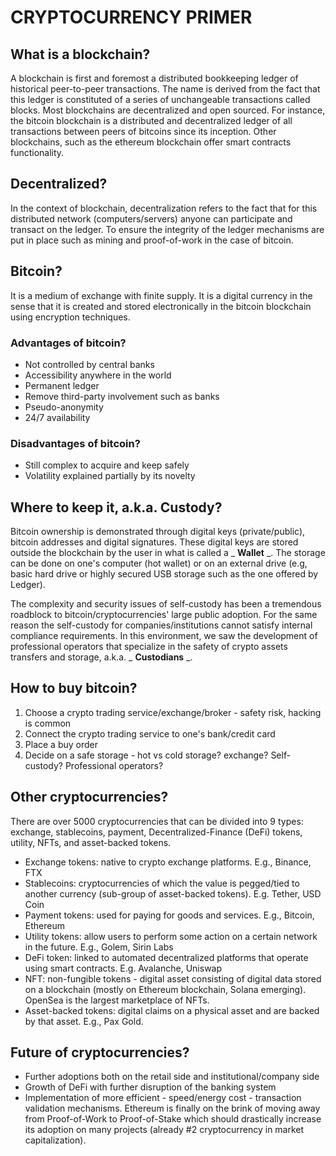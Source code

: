# CRYPTOCURRENCY PRIMER

## **What is a blockchain?**

A blockchain is first and foremost a distributed bookkeeping ledger of historical peer-to-peer transactions. The name is derived from the fact that this ledger is constituted of a series of unchangeable transactions called blocks. Most blockchains are decentralized and open sourced. For instance, the bitcoin blockchain is a distributed and decentralized ledger of all transactions between peers of bitcoins since its inception. Other blockchains, such as the ethereum blockchain offer smart contracts functionality.

## **Decentralized?**

In the context of blockchain, decentralization refers to the fact that for this distributed network (computers/servers) anyone can participate and transact on the ledger. To ensure the integrity of the ledger mechanisms are put in place such as mining and proof-of-work in the case of bitcoin.

## **Bitcoin?**

It is a medium of exchange with finite supply. It is a digital currency in the sense that it is created and stored electronically in the bitcoin blockchain using encryption techniques.

### Advantages of bitcoin?

- Not controlled by central banks
- Accessibility anywhere in the world
- Permanent ledger
- Remove third-party involvement such as banks
- Pseudo-anonymity
- 24/7 availability

### Disadvantages of bitcoin?

- Still complex to acquire and keep safely
- Volatility explained partially by its novelty

## **Where to keep it, a.k.a. Custody?**

Bitcoin ownership is demonstrated through digital keys (private/public), bitcoin addresses and digital signatures. These digital keys are stored outside the blockchain by the user in what is called a _ **Wallet** _. The storage can be done on one's computer (hot wallet) or on an external drive (e.g, basic hard drive or highly secured USB storage such as the one offered by Ledger).

The complexity and security issues of self-custody has been a tremendous roadblock to bitcoin/cryptocurrencies' large public adoption. For the same reason the self-custody for companies/institutions cannot satisfy internal compliance requirements. In this environment, we saw the development of professional operators that specialize in the safety of crypto assets transfers and storage, a.k.a. _ **Custodians** _.

## **How to buy bitcoin?**

1. Choose a crypto trading service/exchange/broker - safety risk, hacking is common
2. Connect the crypto trading service to one's bank/credit card
3. Place a buy order
4. Decide on a safe storage - hot vs cold storage? exchange? Self-custody? Professional operators?

## **Other cryptocurrencies?**

There are over 5000 cryptocurrencies that can be divided into 9 types: exchange, stablecoins, payment, Decentralized-Finance (DeFi) tokens, utility, NFTs, and asset-backed tokens.

- Exchange tokens: native to crypto exchange platforms. E.g., Binance, FTX
- Stablecoins: cryptocurrencies of which the value is pegged/tied to another currency (sub-group of asset-backed tokens). E.g. Tether, USD Coin
- Payment tokens: used for paying for goods and services. E.g., Bitcoin, Ethereum
- Utility tokens: allow users to perform some action on a certain network in the future. E.g., Golem, Sirin Labs
- DeFi token: linked to automated decentralized platforms that operate using smart contracts. E.g. Avalanche, Uniswap
- NFT: non-fungible tokens - digital asset consisting of digital data stored on a blockchain (mostly on Ethereum blockchain, Solana emerging). OpenSea is the largest marketplace of NFTs.
- Asset-backed tokens: digital claims on a physical asset and are backed by that asset. E.g., Pax Gold.

## **Future of cryptocurrencies?**

- Further adoptions both on the retail side and institutional/company side
- Growth of DeFi with further disruption of the banking system
- Implementation of more efficient - speed/energy cost - transaction validation mechanisms. Ethereum is finally on the brink of moving away from Proof-of-Work to Proof-of-Stake which should drastically increase its adoption on many projects (already #2 cryptocurrency in market capitalization).

